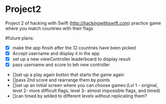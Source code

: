 # Project2
Project 2 of hacking with Swift  (http://hackingwithswift.com)
practice game where you match countries with their flags 

#future plans: 
- [x] make the app finsih after the 12 countries have been picked 
- [x] Accept username and display it in the app
- [x] set up a new viewController leaderboard to display result 
- [x] pass username and score to teh new controller 
- []set up a play again button that starts the game again 
- []pass 2nd score and rearrange them by points 
- []set up an initial screen where you can choose games:(Lvl 1 - original, level 2- more difficult flags, level 3- almost imposisble flags, and timed)
- []can timed by added to different levels without replicating them? 
